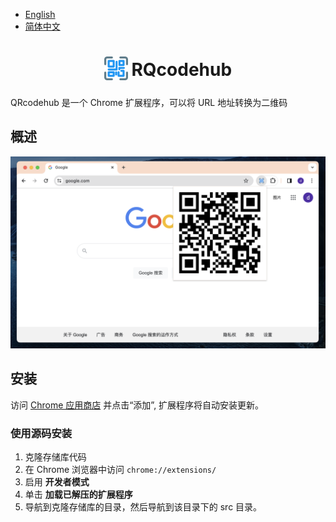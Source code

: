 - [English](README.md)
- [简体中文](README.zh.md)

<h1 align="center">
<sub>
<img src="https://raw.githubusercontent.com/reggieqiao/qrcodehub/main/src/icon.png" height="38" width="38">
</sub>
RQcodehub
</h1>

QRcodehub 是一个 Chrome 扩展程序，可以将 URL 地址转换为二维码

## 概述
![QRcodehub](https://raw.githubusercontent.com/reggieqiao/qrcodehub/main/docs/assets/examples.png)

## 安装
访问 [Chrome 应用商店](https://chromewebstore.google.com/detail/qrcodehub/cnjjbhebiibiefomfpahgiagocjbfdad) 并点击“添加”, 扩展程序将自动安装更新。

### 使用源码安装

1. 克隆存储库代码
2. 在 Chrome 浏览器中访问 `chrome://extensions/`
3. 启用 **开发者模式**
4. 单击 **加载已解压的扩展程序**
5. 导航到克隆存储库的目录，然后导航到该目录下的 src 目录。